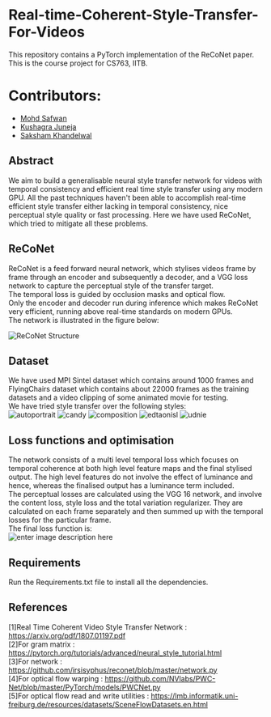 # Real-time-Coherent-Style-Transfer-For-Videos
This repository contains a PyTorch implementation of the ReCoNet paper. This is the course project for CS763, IITB.

# Contributors:
- [Mohd Safwan](https://github.com/safwankdb)
- [Kushagra Juneja](https://github.com/kushagra1729)
- [Saksham Khandelwal](https://github.com/skq024)

## Abstract
We aim to build a generalisable neural style transfer network for videos with temporal consistency and efficient real time style transfer using any modern GPU. All the past techniques haven't been able to accomplish real-time efficient style transfer either lacking in temporal consistency, nice perceptual style quality or fast processing. Here we have used ReCoNet, which tried to mitigate all these problems.
## ReCoNet
ReCoNet is a feed forward neural network, which stylises videos frame by frame through an encoder and subsequently a decoder, and a VGG loss network to capture the perceptual style of the transfer target.<br>
The temporal loss is guided by occlusion masks and optical flow.<br>
Only the encoder and decoder run during inference which makes ReCoNet very efficient, running above real-time standards on modern GPUs.<br>
The network is illustrated in the figure below:<br>

![ReCoNet Structure](https://github.com/skq024/Real-time-Coherent-Style-Transfer-For-Videos/blob/master/network.png)
## Dataset
We have used MPI Sintel dataset which contains around 1000 frames and FlyingChairs dataset which contains about 22000 frames as the training datasets and a video clipping of some animated movie for testing.<br>
We have tried style transfer over the following styles:<br>
![autoportrait](https://github.com/skq024/Real-time-Coherent-Style-Transfer-For-Videos/blob/master/styles/autoportrait.jpg)
![candy](https://github.com/skq024/Real-time-Coherent-Style-Transfer-For-Videos/blob/master/styles/candy.jpg)
![composition](https://github.com/skq024/Real-time-Coherent-Style-Transfer-For-Videos/blob/master/styles/composition.jpg )
![edtaonisl](https://github.com/skq024/Real-time-Coherent-Style-Transfer-For-Videos/blob/master/styles/edtaonisl.jpg )
![udnie](https://github.com/skq024/Real-time-Coherent-Style-Transfer-For-Videos/blob/master/styles/udnie.jpg )
## Loss functions and optimisation
The network consists of a multi level temporal loss which focuses on temporal coherence at both high level feature maps and the final stylised output. The high level features do not involve the effect of luminance and hence, whereas the finalised output has a luminance term included.<br>
The perceptual losses are calculated using the VGG 16 network, and involve the content loss, style loss and the total variation regularizer. They are calculated on each frame separately and then summed up with the temporal losses for the particular frame.<br>
The final loss function is:<br>
![enter image description here](https://github.com/skq024/Real-time-Coherent-Style-Transfer-For-Videos/blob/master/finalloss.png)
## Requirements
Run the Requirements.txt file to install all the dependencies.
## References
[1]Real Time Coherent Video Style Transfer Network : https://arxiv.org/pdf/1807.01197.pdf <br>
[2]For gram matrix : https://pytorch.org/tutorials/advanced/neural_style_tutorial.html <br>
[3]For network : https://github.com/irsisyphus/reconet/blob/master/network.py <br>
[4]For optical flow warping : https://github.com/NVlabs/PWC-Net/blob/master/PyTorch/models/PWCNet.py<br>
[5]For optical flow read and write utilities : https://lmb.informatik.uni-freiburg.de/resources/datasets/SceneFlowDatasets.en.html
